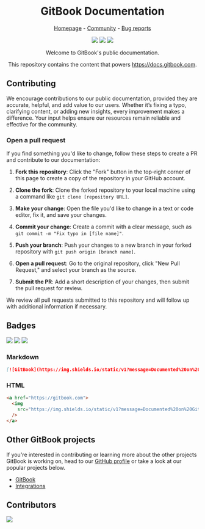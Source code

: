 <h1 align="center">GitBook Documentation</h1>

<p align="center">
<a href="https://gitbook.com">Homepage</a> - <a href="https://github.com/GitbookIO/community">Community</a> - <a href="https://github.com/GitbookIO/gitbook/issues/new?assignees=&labels=bug&template=bug_report.md">Bug reports</a> 
</p>

<p align="center">
  <a href="https://docs.gitbook.com"><img src="https://img.shields.io/static/v1?message=Documented%20on%20GitBook&logo=gitbook&logoColor=ffffff&label=%20&labelColor=5c5c5c&color=3F89A1"></a>
  <a href="/.github/CONTRIBUTING.md"><img src="https://img.shields.io/github/contributors/gitbookIO/public-docs"/></a>
  <a href="https://github.com/gitbookIO/public-docs/issues"><img src="https://img.shields.io/github/issues/gitbookIO/public-docs"/></a>
</p>

<p align="center">Welcome to GitBook's public documentation.</p>

<p align="center">This repository contains the content that powers <a href="https://docs.gitbook.com">https://docs.gitbook.com</a>.</p>

## Contributing

We encourage contributions to our public documentation, provided they are accurate, helpful, and add value to our users. Whether it’s fixing a typo, clarifying content, or adding new insights, every improvement makes a difference. Your input helps ensure our resources remain reliable and effective for the community.

### Open a pull request

If you find something you'd like to change, follow these steps to create a PR and contribute to our documentation:

1. **Fork this repository**: Click the "Fork" button in the top-right corner of this page to create a copy of the repository in your GitHub account.

2. **Clone the fork**: Clone the forked repository to your local machine using a command like `git clone [repository URL]`.

3. **Make your change**: Open the file you'd like to change in a text or code editor, fix it, and save your changes.

4. **Commit your change**: Create a commit with a clear message, such as `git commit -m "Fix typo in [file name]"`.

5. **Push your branch**: Push your changes to a new branch in your forked repository with `git push origin [branch name]`.

6. **Open a pull request**: Go to the original repository, click "New Pull Request," and select your branch as the source.

7. **Submit the PR**: Add a short description of your changes, then submit the pull request for review.

We review all pull requests submitted to this repository and will follow up with additional information if necessary.

## Badges

<p align="left">
  <a href="https://gitbook.com"><img src="https://img.shields.io/static/v1?message=Documented%20on%20GitBook&logo=gitbook&logoColor=ffffff&label=%20&labelColor=5c5c5c&color=3F89A1"></a>
  <a href="https://gitbook.com"><img src="https://img.shields.io/static/v1?message=Documented%20on%20GitBook&logo=gitbook&logoColor=ffffff&label=%20&labelColor=5c5c5c&color=F4E28D"></a>
  <a href="https://gitbook.com"><img src="https://img.shields.io/static/v1?message=Documented%20on%20GitBook&logo=gitbook&logoColor=ffffff&label=%20&labelColor=5c5c5c&color=FDA599"></a>
</p>

### Markdown

```md
[![GitBook](https://img.shields.io/static/v1?message=Documented%20on%20GitBook&logo=gitbook&logoColor=ffffff&label=%20&labelColor=5c5c5c&color=3F89A1)](https://gitbook.com/)
```

### HTML

```html
<a href="https://gitbook.com">
  <img
    src="https://img.shields.io/static/v1?message=Documented%20on%20GitBook&logo=gitbook&logoColor=ffffff&label=%20&labelColor=5c5c5c&color=3F89A1"
  />
</a>
```

## Other GitBook projects

If you're interested in contributing or learning more about the other projects GitBook is working on, head to our [GitHub profile](https://github.com/GitbookIO) or take a look at our popular projects below.

- [GitBook](https://github.com/GitbookIO/gitbook)
- [Integrations](https://github.com/GitbookIO/integrations)

## Contributors

<a href="https://github.com/gitbookIO/gitbook/graphs/contributors">
  <img src="https://contrib.rocks/image?repo=gitbookIO/public-docs" />
</a>
